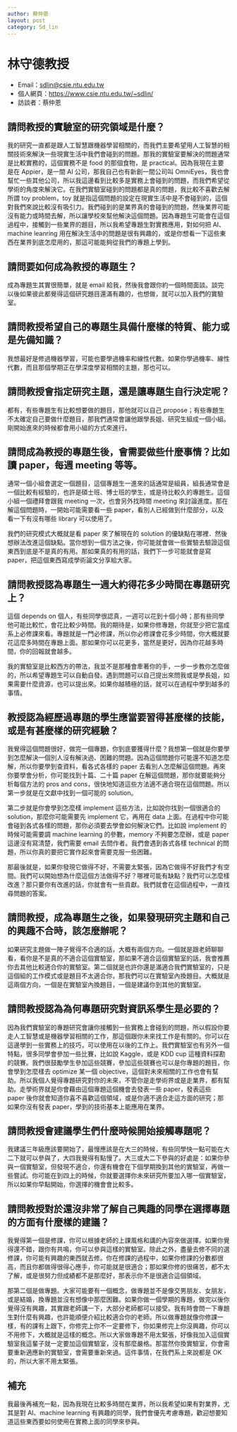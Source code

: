 ```yaml
---
author: 蔡仲恩
layout: post
category: Sd_lin
---
```


#  林守德教授

- Email：sdlin@csie.ntu.edu.tw
- 個人網頁：<https://www.csie.ntu.edu.tw/~sdlin/>
- 訪談者：蔡仲恩

## 請問教授的實驗室的研究領域是什麼？
我的研究一直都是跟人工智慧跟機器學習相關的，而我們主要希望用人工智慧的相關技術來解決一些現實生活中我們會碰到的問題。那我的實驗室要解決的問題通常是比較實務的，這個實務不是 food 的那個食物，是 practical。因為我現在主要是在 Appier，是一間 AI 公司，那我自己也有新創一間公司叫 OmniEyes，我也會幫忙一些其他公司，所以我這邊看到比較多是實務上會碰到的問題，而我們希望從學術的角度來解決它。在我們實驗室碰到的問題都是真的問題，我比較不喜歡去解所謂 toy problem，toy 就是指這個問題的設定在現實生活中是不會碰到的，這個對我們來說比較沒有吸引力。我們碰到的是業界真的會碰到的問題，然後業界可能沒有能力或時間去解，所以讓學校來幫他解決這個問題。因為專題生可能會在這個過程中，接觸到一些業界的題目，所以我希望專題生對實務應用，對如何把 AI、machine leanring 用在解決生活中的問題是很有興趣的，或是你想看一下這些東西在業界到底怎麼用的，那這可能能夠從我們的專題上學到。

## 請問要如何成為教授的專題生？
成為專題生其實很簡單，就是 email 給我，然後我會跟你約一個時間面談。談完以後如果彼此都覺得這個研究題目還滿有趣的，也想做，就可以加入我們的實驗室。

## 請問教授希望自己的專題生具備什麼樣的特質、能力或是先備知識？
我想最好是修過機器學習，可能也要學過機率和線性代數。如果你學過機率、線性代數，而且那個學期正在學深度學習相關的主題，那也可以。

## 請問教授會指定研究主題，還是讓專題生自行決定呢？
都有，有些專題生有比較想要做的題目，那他就可以自己 propose；有些專題生不太確定自己要做什麼題目，那我們通常會讓他跟學長姐、研究生組成一個小組。剛開始進來的時候都會用小組的方式來進行。

## 請問成為教授的專題生後，會需要做些什麼事情？比如讀 paper，每週 meeting 等等。
通常一個小組會選定一個題目，這個專題生一進來的話通常是組員，組長通常會是一個比較有經驗的，也許是碩士班、博士班的學生，或是待比較久的專題生。這個小組一個禮拜會跟我 meeting 一次，也會另外找時間 meeting 來討論進度。那在解這個問題時，一開始可能需要看一些 paper，看別人已經做到什麼部分，以及看一下有沒有哪些 library 可以使用了。

我們的研究模式大概就是看 paper 來了解現在的 solution 的優缺點在哪裡．然後想辦法改進這個缺點。當你想到一個方法之後，你可能就會做一些實驗去驗證這個東西到底是不是真的有用。那如果真的有用的話，我們下一步可能就會是寫 paper，把這個東西寫成學術論文分享給大家。

## 請問教授認為專題生一週大約得花多少時間在專題研究上？
這個 depends on 個人，有些同學很認真，一週可以花到十個小時；那有些同學他可能比較忙，會花比較少時間。我的期待是，如果你修專題，你就至少把它當成系上必修課來看。專題就是一門必修課，所以你必修課會花多少時間，你大概就要花這麼多時間在專題上面。那如果你可以花更多，當然是更好，因為你花越多時間，你的回報就會越多。

我的實驗室是比較西方的帶法，我並不是那種會牽著你的手，一步一步教你怎麼做的，所以希望專題生可以自動自發。遇到問題可以自己提出來問我或是學長姐，如果需要什麼資源，也可以提出來。如果你越積極的話，就可以在過程中學到越多的事情。


## 教授認為經歷過專題的學生應當要習得甚麼樣的技能，或是有甚麼樣的研究經驗？
我覺得這個問題很好，做完一個專題，你到底要獲得什麼？我想第一個就是你要學到怎麼解決一個別人沒有解決過、困難的問題。因為這個問題你可能還不知道怎麼解，所以你要學到查資料，看各式各樣的 paper 去看別人怎麼解這個問題。再來你要學會分析，你可能找到十篇、二十篇 paper 在解這個問題，那你就要能夠分析每個方法的 pros and cons，很快地知道這些方法適不適合現在這個問題。所以第一步就是在文獻中找到一個可能的 solution。

第二步就是你會學到怎麼樣 implement 這些方法，比如說你找到一個很適合的 solution，那麼你可能需要先 implement 它，再用在 data 上面。在過程中你可能會碰到各式各樣的問題，那你必須要去學會如何解決它們。比如說 implement 的時候可能需要調 machine learning 的參數，memory 不夠要怎麼辦，或是 paper 這邊沒有寫清楚，我們需要 email 去問作者。我們會遇到各式各樣 technical 的問題，所以你真的要把它實作起來會需要克服一些困難。

那最後就是，如果你發現它做得不好，不需要太緊張，因為它做得不好我們才有空間。我們可以開始想為什麼這個方法做得不好？哪裡可能有缺點？我們可以怎麼樣改進？那只要你有改進的話，你就會有一些貢獻。我們就會在這個過程中，一直找尋問題的答案。


## 請問教授，成為專題生之後，如果發現研究主題和自己的興趣不合時，該怎麼辦呢？
如果研究主題做一陣子覺得不合適的話，大概有兩個方向。一個就是跟老師聊聊看，看你是不是真的不適合這個實驗室，那如果不適合這個實驗室的話，我會推薦你去其他比較適合你的實驗室。第二個就是也許你還是滿適合我們實驗室的，只是這個組的工作模式或是題目不太適合你，那我們可以在實驗室內換題目。大概就是這兩個方向，一個是在實驗室內換題目，一個是建議你到其他的實驗室。

## 請問教授認為為何專題研究對資訊系學生是必要的？
因為我們實驗室的專題研究會讓你接觸到一些實務上會碰到的問題，所以假設你要走人工智慧或是機器學習相關的工作，那這個跟你未來找工作是有關的。你可以在這邊學到一些實務上的技巧，可以使用在以後的工作上。我們實驗室也有另外一個特點，很多同學會參加一些比賽，比如說 Kaggle，或是 KDD cup 這種資料探勘的競賽。我們很鼓勵學生參加這些競賽，參加這些競賽也可以是你專題的題目，你會學到怎麼樣去 optimize 某一個 objective，這個對未來相關的工作也會有幫助。所以我個人覺得專題研究對你的未來，不管你是走學術界或是走業界，都有幫助。走學術界就是你會藉由這個專題這個機會去發表一些 paper，發表這些 paper 後你就會知道你喜不喜歡這個領域，或是你適不適合走這方面的研究；那如果你沒有發表 paper，學到的技術基本上能應用在業界。

## 請問教授會建議學生們什麼時候開始接觸專題呢？
我建議三年級應該要開始了，最慢應該是在大三的時候，有些同學快一點可能在大二下就可以參與了，大四我覺得有點慢了。大三或大二下參與的好處是：如果你參與一個實驗室，但發現不適合，你還有機會在下個學期換到其他的實驗室，再做一些嘗試。你可能在到四上的時候，你就要選擇你未來研究所要加入哪一個實驗室，所以如果你早點開始，你選擇的機會會比較多。

## 請問教授對於還沒非常了解自己興趣的同學在選擇專題的方面有什麼樣的建議？
我覺得第一個是修課，你可以根據老師的上課風格和講的內容來做選擇。如果你覺得還不錯，跟你有共鳴，你可以參與這樣的實驗室。除此之外，盡量去修不同的選修課，你可能有興趣的東西就去修。你在修課的過程中，如果你修課的分數都很高，而且你都做得很得心應手，你可能就是很適合；那如果你修的很痛苦，都不太了解，或是很努力但成績都不是那麼好，那表示你不是很適合這個領域。

那第二個是做專題。大家可能要有一個概念，做專題並不是像交男朋友、女朋友，或是結婚，換專題並沒有想像中那麼困難。如果你做一個學期的專題，做完以後你覺得沒有興趣，其實跟老師講一下，大部分老師都可以接受。我有時會問一下專題生對什麼有興趣，也許能順便介紹比較適合你的老師。所以做專題就像你修課一樣，有的課有上跟下，你修完上你不一定要修下，你如果修完上你沒興趣，你可以不用修下，大概就是這樣的概念。所以大家做專題不用太緊張，好像我加入這個實驗室我這輩子就一定要加這個實驗室，沒有那麼嚴格。那當然你換實驗室，你會需要重新適應新的實驗室，會需要重新來過。這件事情，在我們系上來說都是 OK 的，所以大家不用太緊張。

## 補充
我最後再補充一點，因為我現在比較多時間在業界，所以我希望如果有對業界，尤其是對 AI、machine learning 有興趣的同學，我們會優先考慮專題，歡迎想要知道這些東西要如何使用在實務上面的同學來參與。
